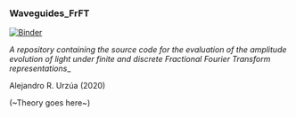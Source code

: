 ### Waveguides_FrFT

[![Binder](https://mybinder.org/badge_logo.svg)](https://mybinder.org/v2/gh/rurz/Waveguides_FrFT/master)

_A repository containing the source code for the evaluation of the amplitude evolution of light under finite and discrete Fractional Fourier Transform representations__

Alejandro R. Urzúa (2020)

(~Theory goes here~)
